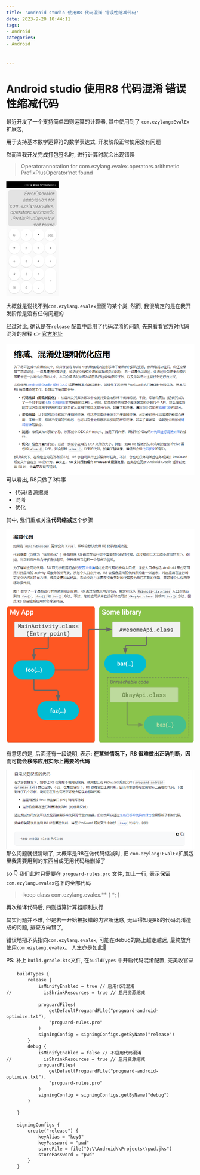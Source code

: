 ```yaml
---
title: 'Android studio 使用R8 代码混淆 错误性缩减代码'
date: 2023-9-20 10:44:11
tags: 
- Android
categories:
- Android


---
```




# Android studio 使用R8 代码混淆 错误性缩减代码

最近开发了一个支持简单四则运算的计算器, 其中使用到了 `com.ezylang:EvalEx` 扩展包, 

用于支持基本数学运算符的数学表达式, 开发阶段正常使用没有问题

然而当我开发完成打包签名时, 进行计算时就会出现错误

<!--more-->

> Operatorannotation for com.ezylang.evalex.operators.arithmetic PrefixPlusOperator’not found

<img src="android-studio-use-r8-shrink-code/WeChat Image_20230920093908.jpg" style="zoom:30%;" />



大概就是说找不到`com.ezylang.evalex`里面的某个类, 然而, 我很确定的是在我开发阶段是没有任何问题的

经过对比, 确认是在`release` 配置中启用了代码混淆的问题, 先来看看官方对代码混淆的解释 👉 [官方地址](https://developer.android.google.cn/studio/build/shrink-code?hl=zh-cn#enable)

<img src="android-studio-use-r8-shrink-code/image-20230920095227577.png" alt="image-20230920095227577" style="zoom:100%;float:left;" />



可以看出, R8只做了3件事

- 代码/资源缩减
- 混淆
- 优化

其中, 我们重点关注**代码缩减**这个步骤

<img src="android-studio-use-r8-shrink-code/image-20230920101003148.png" alt="image-20230920101003148" style="zoom:100%;float:left;" />

<img src="android-studio-use-r8-shrink-code/tree-shaking.png" alt="img" style="zoom:60%;" />



有意思的是, 后面还有一段说明, 表示: **在某些情况下，R8 很难做出正确判断，因而可能会移除应用实际上需要的代码**

<img src="android-studio-use-r8-shrink-code/image-20230920101319712.png" alt="image-20230920101319712" style="zoom:100%;float:left;" />



那么问题就很清晰了, 大概率是R8在做代码缩减时, 把 `com.ezylang:EvalEx`扩展包里我需要用到的东西当成无用代码给删掉了

so 👇 我们此时只需要在 `proguard-rules.pro` 文件, 加上一行, 表示保留`com.ezylang.evalex`包下的全部代码

> -keep class com.ezylang.evalex.** { *; }



再次编译代码后, 四则运算计算器顺利执行



其实问题并不难, 但是若一开始被报错的内容所迷惑, 无从得知是R8的代码混淆造成的问题, 排查方向错了, 

错误地把矛头指向`com.ezylang.evalex`, 可能在debug的路上越走越远, 最终放弃使用`com.ezylang.evalex`。 人生亦是如此🍺



PS: 补上 `build.gradle.kts`文件, 在`buildTypes` 中开启代码混淆配置, 完美收官💻

```
    buildTypes {
        release {
            isMinifyEnabled = true // 启用代码混淆
//            isShrinkResources = true // 启用资源缩减

            proguardFiles(
                getDefaultProguardFile("proguard-android-optimize.txt"),
                "proguard-rules.pro"
            )
            signingConfig = signingConfigs.getByName("release")
        }
        debug {
            isMinifyEnabled = false // 不启用代码混淆
//            isShrinkResources = true // 启用资源缩减
            proguardFiles(
                getDefaultProguardFile("proguard-android-optimize.txt"),
                "proguard-rules.pro"
            )
            signingConfig = signingConfigs.getByName("debug")
        }

    }
    
    signingConfigs {
        create("release") {
            keyAlias = "key0"
            keyPassword = "pwd"
            storeFile = file("D:\\Android\\Projects\\pwd.jks")
            storePassword = "pwd"
        }
    }
    
```





